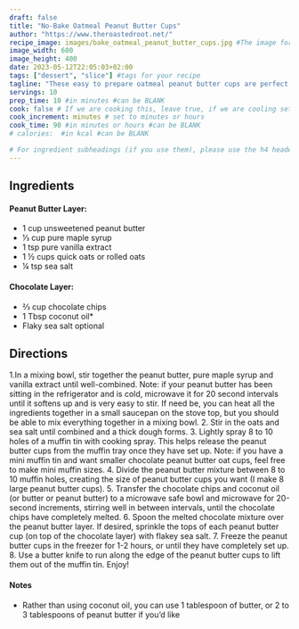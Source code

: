 ```yaml
---
draft: false
title: "No-Bake Oatmeal Peanut Butter Cups"
author: "https://www.theroastedroot.net/"
recipe_image: images/bake_oatmeal_peanut_butter_cups.jpg #The image for your recipe
image_width: 600
image_height: 400
date: 2023-05-12T22:05:03+02:00
tags: ["dessert", "slice"] #tags for your recipe
tagline: "These easy to prepare oatmeal peanut butter cups are perfect for chocolate and peanut butter lovers!"
servings: 10
prep_time: 10 #in minutes #can be BLANK
cook: false # If we are cooking this, leave true, if we are cooling set to false
cook_increment: minutes # set to minutes or hours
cook_time: 90 #in minutes or hours #can be BLANK
# calories:  #in kcal #can be BLANK

# For ingredient subheadings (if you use them), please use the h4 header.  For print view I have those elements targeted
---
```



## Ingredients

#### Peanut Butter Layer:
- 1 cup unsweetened peanut butter
- ⅓ cup pure maple syrup
- 1 tsp pure vanilla extract
- 1 ½ cups quick oats or rolled oats
- ¼ tsp sea salt

#### Chocolate Layer:
- ⅔ cup chocolate chips
- 1 Tbsp coconut oil*
- Flaky sea salt optional

## Directions

1.In a mixing bowl, stir together the peanut butter, pure maple syrup and vanilla extract until well-combined. Note: if your peanut butter has been sitting in the refrigerator and is cold, microwave it for 20 second intervals until it softens up and is very easy to stir. If need be, you can heat all the ingredients together in a small saucepan on the stove top, but you should be able to mix everything together in a mixing bowl.
2. Stir in the oats and sea salt until combined and a thick dough forms.
3. Lightly spray 8 to 10 holes of a muffin tin with cooking spray. This helps release the peanut butter cups from the muffin tray once they have set up. Note: if you have a mini muffin tin and want smaller chocolate peanut butter oat cups, feel free to make mini muffin sizes.
4. Divide the peanut butter mixture between 8 to 10 muffin holes, creating the size of peanut butter cups you want (I make 8 large peanut butter cups).
5. Transfer the chocolate chips and coconut oil (or butter or peanut butter) to a microwave safe bowl and microwave for 20-second increments, stirring well in between intervals, until the chocolate chips have completely melted.
6. Spoon the melted chocolate mixture over the peanut butter layer. If desired, sprinkle the tops of each peanut butter cup (on top of the chocolate layer) with flakey sea salt.
7. Freeze the peanut butter cups in the freezer for 1-2 hours, or until they have completely set up.
8. Use a butter knife to run along the edge of the peanut butter cups to lift them out of the muffin tin. Enjoy!

#### Notes
- Rather than using coconut oil, you can use 1 tablespoon of butter, or 2 to 3 tablespoons of peanut butter if you’d like